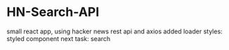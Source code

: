# HN-Search-API
small react app, using hacker news rest api and axios
added loader 
styles: styled component
next task: search

